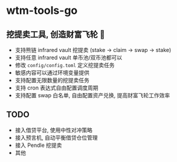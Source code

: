 # wtm-tools-go

## 挖提卖工具, 创造财富飞轮 🤪

- 支持熊链 infrared vault 挖提卖 (stake -> claim -> swap -> stake)
- 支持任意 infrared vault 单币池/双币池都可以
- 修改 `config/config.toml` 定义挖提卖任务
- 敏感内容可以通过环境变量提供
- 支持配置无限数量的挖提卖任务
- 支持 cron 表达式自由配置调度周期
- 支持配置 swap 白名单, 自由配置资产兑换, 提高财富飞轮工作效率

## TODO

- 接入借贷平台, 使用中性对冲策略
- 接入预言机, 自动平衡借贷仓位管理
- 接入 Pendle 挖提卖
- 其他